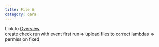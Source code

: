 ```yaml
---
title: File A
category: qara
---
```

Link to [Overview](../overview)  
create check run with event first run => upload files to correct lambdas => permission fixed

